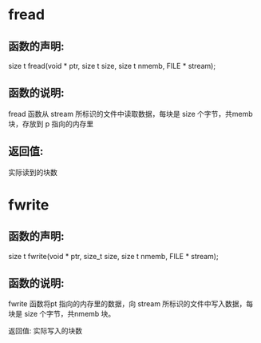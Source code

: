 # fread
## 函数的声明:
size t fread(void * ptr, size t size, size t nmemb, FILE * stream);

## 函数的说明:
fread 函数从 stream 所标识的文件中读取数据，每块是 size 个字节，共memb 块，存放到 p 指向的内存里

## 返回值:
实际读到的块数

# fwrite

## 函数的声明:
size t fwrite(void * ptr, size_t size, size t nmemb, FILE * stream);

## 函数的说明:
fwrite 函数将pt 指向的内存里的数据，向 stream 所标识的文件中写入数据，每块是 size 个字节，共nmemb 块。

返回值:
实际写入的块数